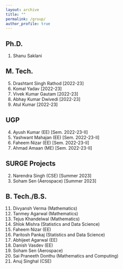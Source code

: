 ```yaml
---
layout: archive
title: ""
permalink: /group/
author_profile: true
---
```


## Ph.D.
1. Shanu Saklani


## M. Tech.
5. Drashtant Singh Rathod [2022-23]
4. Komal Yadav [2022-23]
3. Vivek Kumar Gautam [2022-23]
2. Abhay Kumar Dwivedi [2022-23]
1. Atul Kumar [2022-23]


## UGP
4. Ayush Kumar (EE) [Sem. 2022-23-II]
3. Yashwant Mahajan (EE) [Sem. 2022-23-II]
2. Faheem Nizar (EE) [Sem. 2022-23-II]
1. Ahmad Amaan (ME) [Sem. 2022-23-II]


## SURGE Projects
2. Narendra Singh (CSE) [Summer 2023]
1. Soham Sen (Aerospace) [Summer 2023]


## B. Tech./B.S.
11. Divyansh Verma (Mathematics)
10. Tanmey Agarwal (Mathematics)
9. Tejus Khandelwal (Mathematics)
8. Shlok Mishra (Statistics and Data Science)
7. Faheem Nizar (EE)
6. Paritosh Pankaj (Statistics and Data Science)
5. Abhijeet Agarwal (EE)
4. Danish Vasdev (EE)
3. Soham Sen (Aerospace)
2. Sai Praneeth Donthu (Mathematics and Computing)
1. Anuj Singhal (CSE)

